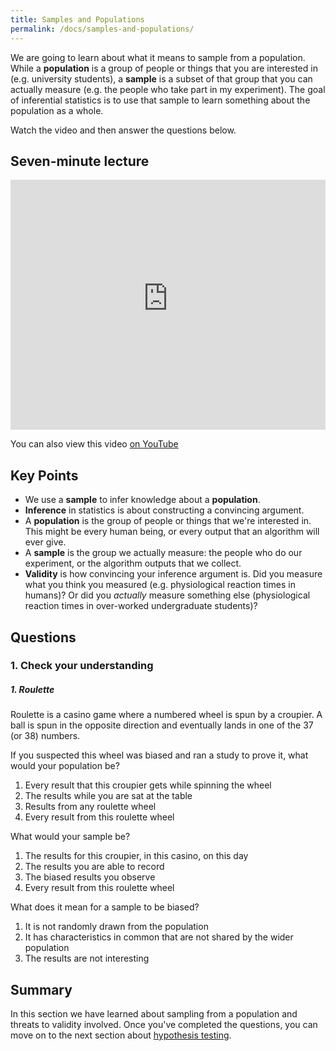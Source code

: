 ```yaml
---
title: Samples and Populations
permalink: /docs/samples-and-populations/
---
```


We are going to learn about what it means to sample from a population. While a **population** is a group of people or things that you are interested in (e.g. university students), a **sample** is a subset of that group that you can actually measure (e.g. the people who take part in my experiment). The goal of inferential statistics is to use that sample to learn something about the population as a whole.

Watch the video and then answer the questions below.

## Seven-minute lecture

<iframe width="100%" height="400px" src="https://www.youtube-nocookie.com/embed/X_f8upZKcKc" frameborder="0" allow="accelerometer; autoplay; encrypted-media; gyroscope; picture-in-picture" allowfullscreen></iframe>

You can also view this video [on YouTube](https://youtu.be/X_f8upZKcKc)

## Key Points

* We use a **sample** to infer knowledge about a **population**.
* **Inference** in statistics is about constructing a convincing argument.
* A **population** is the group of people or things that we're interested in. This might be every human being, or every output that an algorithm will ever give.
* A **sample** is the group we actually measure: the people who do our experiment, or the algorithm outputs that we collect.
* **Validity** is how convincing your inference argument is. Did you measure what you think you measured (e.g. physiological reaction times in humans)? Or did you _actually_ measure something else (physiological reaction times in over-worked undergraduate students)?

## Questions

### 1. Check your understanding

##### 1. Roulette

Roulette is a casino game where a numbered wheel is spun by a croupier. A ball is spun in the opposite direction and eventually lands in one of the 37 (or 38) numbers.

If you suspected this wheel was biased and ran a study to prove it, what would your population be?

1. Every result that this croupier gets while spinning the wheel
2. The results while you are sat at the table
3. Results from any roulette wheel
4. Every result from this roulette wheel

What would your sample be?

1. The results for this croupier, in this casino, on this day
2. The results you are able to record
3. The biased results you observe
4. Every result from this roulette wheel

What does it mean for a sample to be biased?

1. It is not randomly drawn from the population
2. It has characteristics in common that are not shared by the wider population
3. The results are not interesting

## Summary

In this section we have learned about sampling from a population and threats to validity involved. Once you've completed the questions, you can move on to the next section about [hypothesis testing](../hypothesis-testing/).